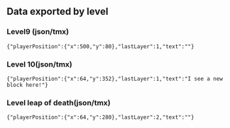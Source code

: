 ## Data exported by level
### Level9 (json/tmx)
`{"playerPosition":{"x":500,"y":80},"lastLayer":1,"text":""}`

### Level 10(json/tmx)
`{"playerPosition":{"x":64,"y":352},"lastLayer":1,"text":"I see a new block here!"}`

### Level leap of death(json/tmx)
`{"playerPosition":{"x":64,"y":280},"lastLayer":2,"text":""}`